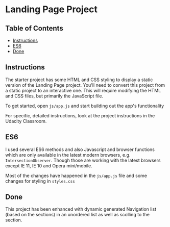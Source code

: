 # Landing Page Project

## Table of Contents

- [Instructions](#instructions)
- [ES6](#es6)
- [Done](#done)

## Instructions

The starter project has some HTML and CSS styling to display a static version of the Landing Page project. You'll need to convert this project from a static project to an interactive one. This will require modifying the HTML and CSS files, but primarily the JavaScript file.

To get started, open `js/app.js` and start building out the app's functionality

For specific, detailed instructions, look at the project instructions in the Udacity Classroom.

## ES6

I used several ES6 methods and also Javascript and browser functions which are
only available in the latest modern browsers, e.g. `IntersectionObserver`.
Though those are working with the latest browsers except IE 11, IE 10 and Opera
mini/mobile.

Most of the changes have happened in the `js/app.js` file and some changes for
styling in `styles.css`

## Done

This project has been enhanced with dynamic generated Navigation list (based on
the sections) in an unordered list as well as scolling to the section.
